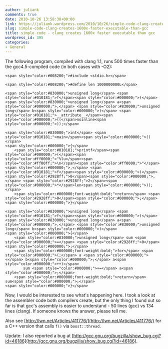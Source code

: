 ```yaml
---
author: juliank
comments: true
date: 2010-10-26 13:58:38+00:00
link: https://juliank.wordpress.com/2010/10/26/simple-code-clang-creates-1600x-faster-executable-than-gcc/
slug: simple-code-clang-creates-1600x-faster-executable-than-gcc
title: simple code - clang creates 1600x faster executable than gcc
wordpress_id: 395
categories:
- General
---
```


The following program, compiled with clang 1.1, runs 500 times faster than the gcc4.5-compiled code (in both cases with -O2):

    
    <span style="color:#008200;">#include <stdio.h></span>
    
    <span style="color:#008200;">#define len 1000000000L</span>
    
    <span style="color:#830000;">unsigned long</span> <span style="color:#010181;">f</span><span style="color:#000000;">(</span><span style="color:#830000;">unsigned long</span> a<span style="color:#000000;">,</span> <span style="color:#830000;">unsigned long</span> b<span style="color:#000000;">)</span> <span style="color:#010181;">__attribute__</span><span style="color:#000000;">((</span>noinline<span style="color:#000000;">));</span>
    
    <span style="color:#830000;">int</span> <span style="color:#010181;">main</span><span style="color:#000000;">()</span>
    <span style="color:#000000;">{</span>    
        <span style="color:#010181;">printf</span><span style="color:#000000;">(</span><span style="color:#ff0000;">"%lu</span><span style="color:#ff00ff;">\n</span><span style="color:#ff0000;">"</span><span style="color:#000000;">,</span> <span style="color:#010181;">f</span><span style="color:#000000;">(</span><span style="color:#2928ff;">0</span><span style="color:#000000;">,</span> <span style="color:#2928ff;">2</span><span style="color:#000000;">*</span>len<span style="color:#000000;">));</span>
        <span style="color:#000000;font-weight:bold;">return</span> <span style="color:#2928ff;">0</span><span style="color:#000000;">;</span>
    <span style="color:#000000;">}</span>
    
    <span style="color:#830000;">unsigned long</span> <span style="color:#010181;">f</span><span style="color:#000000;">(</span><span style="color:#830000;">unsigned long</span> a<span style="color:#000000;">,</span> <span style="color:#830000;">unsigned long</span> b<span style="color:#000000;">)</span>
    <span style="color:#000000;">{</span>
        <span style="color:#830000;">unsigned long</span> sum <span style="color:#000000;">=</span> <span style="color:#2928ff;">0</span><span style="color:#000000;">;</span>
        <span style="color:#000000;font-weight:bold;">for</span> <span style="color:#000000;">(;</span> a <span style="color:#000000;"><</span> b<span style="color:#000000;">;</span> a<span style="color:#000000;">++)</span>
            sum <span style="color:#000000;">+=</span> a<span style="color:#000000;">;</span>
        <span style="color:#000000;font-weight:bold;">return</span> sum<span style="color:#000000;">;</span>
    <span style="color:#000000;">}</span>
    



Now, I would be interested to see what's happening here. I took a look at the assembler code both compilers create, but the only thing I found out so far is that gcc's assembly is easier to understand - 50 lines (gcc) vs 134 lines (clang). If someone knows the answer, please tell me.

Also see [http://lwn.net/Articles/411776/](http://lwn.net/Articles/411776/) for a C++ version that calls `f()` via `boost::thread`.

Update: I also reported a bug at [http://gcc.gnu.org/bugzilla/show_bug.cgi?id=46186](http://gcc.gnu.org/bugzilla/show_bug.cgi?id=46186).
